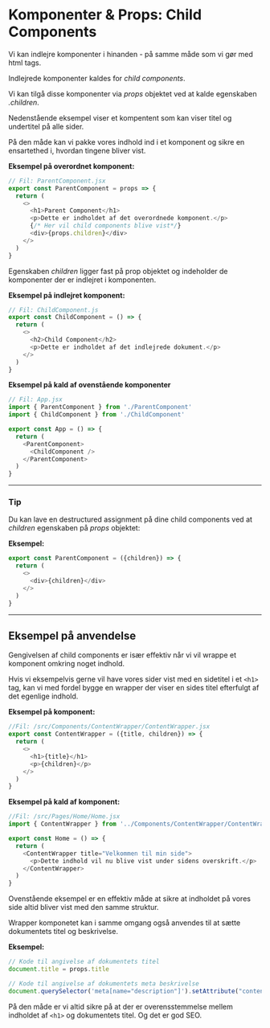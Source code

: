 # Komponenter & Props: Child Components
 
Vi kan indlejre komponenter i hinanden - på samme måde som vi gør med html tags.

Indlejrede komponenter kaldes for *child components*.

Vi kan tilgå disse komponenter via *props* objektet ved at kalde egenskaben *.children*. 

Nedenstående eksempel viser et kompentent som kan viser titel og undertitel på alle sider.

På den måde kan vi pakke vores indhold ind i et komponent og sikre en ensartethed i, hvordan tingene bliver vist.

**Eksempel på overordnet komponent:**
```js
// Fil: ParentComponent.jsx
export const ParentComponent = props => {
  return (
    <>
      <h1>Parent Component</h1>
      <p>Dette er indholdet af det overordnede komponent.</p>
      {/* Her vil child components blive vist*/}
      <div>{props.children}</div>
    </>
  )
}
```
Egenskaben *children* ligger fast på prop objektet og indeholder de komponenter der er indlejret i komponenten.

**Eksempel på indlejret komponent:**
```js
// Fil: ChildComponent.js
export const ChildComponent = () => {
  return (
    <>
      <h2>Child Component</h2>
      <p>Dette er indholdet af det indlejrede dokument.</p>
    </>
  )
}
```
**Eksempel på kald af ovenstående komponenter**
```js
// Fil: App.jsx
import { ParentComponent } from './ParentComponent'
import { ChildComponent } from './ChildComponent'

export const App = () => {
  return (
    <ParentComponent>
      <ChildComponent />
    </ParentComponent>
  )
}
```
___
### Tip
Du kan lave en destructured assignment på dine child components ved at *children* egenskaben på *props* objektet:

**Eksempel:**
```js
export const ParentComponent = ({children}) => {
  return (
    <>
      <div>{children}</div>
    </>
  )
}
```
___
## Eksempel på anvendelse
Gengivelsen af child components er især effektiv når vi vil wrappe et komponent omkring noget indhold. 

Hvis vi eksempelvis gerne vil have vores sider vist med en sidetitel i et `<h1>` tag, kan vi med fordel bygge en wrapper der viser en sides titel efterfulgt af det egenlige indhold.

**Eksempel på komponent:**
```js
//Fil: /src/Components/ContentWrapper/ContentWrapper.jsx
export const ContentWrapper = ({title, children}) => {
  return (
    <>
      <h1>{title}</h1>
      <p>{children}</p>
    </>
  )
}
```
**Eksempel på kald af komponent:**
```js
//Fil: /src/Pages/Home/Home.jsx
import { ContentWrapper } from '../Components/ContentWrapper/ContentWrapper'

export const Home = () => {
  return (
    <ContentWrapper title="Velkommen til min side">
      <p>Dette indhold vil nu blive vist under sidens overskrift.</p>
    </ContentWrapper>
  )
}
```
Ovenstående eksempel er en effektiv måde at sikre at indholdet på vores side altid bliver vist med den samme struktur.

Wrapper komponetet kan i samme omgang også anvendes til at sætte dokumentets titel og beskrivelse. 

**Eksempel:**
```js
// Kode til angivelse af dokumentets titel
document.title = props.title

// Kode til angivelse af dokumentets meta beskrivelse
document.querySelector('meta[name="description"]').setAttribute("content", props.description)
``` 
På den måde er vi altid sikre på at der er overensstemmelse mellem indholdet af `<h1>` og dokumentets titel. Og det er god SEO.




